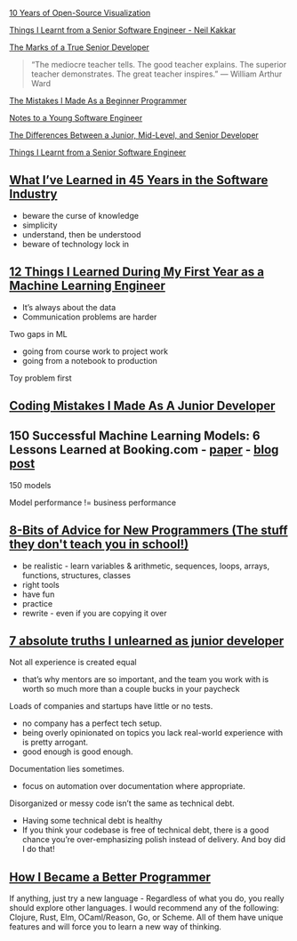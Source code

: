 [10 Years of Open-Source Visualization](https://observablehq.com/@mbostock/10-years-of-open-source-visualization)

[Things I Learnt from a Senior Software Engineer - Neil Kakkar](https://neilkakkar.com/things-I-learnt-from-a-senior-dev.html)

[The Marks of a True Senior Developer](https://medium.com/madhash/the-marks-of-a-true-senior-developer-d5f3b11c3375)

> “The mediocre teacher tells. The good teacher explains. The superior teacher demonstrates. The great teacher inspires.” — William Arthur Ward

[The Mistakes I Made As a Beginner Programmer](https://medium.com/edge-coders/the-mistakes-i-made-as-a-beginner-programmer-ac8b3e54c312)

[Notes to a Young Software Engineer](https://www.nemil.com/on-software-engineering/index.html)

[The Differences Between a Junior, Mid-Level, and Senior Developer](https://medium.com/better-programming/the-differences-between-a-junior-mid-level-and-senior-developer-bb2cb2eb000d)

[Things I Learnt from a Senior Software Engineer](https://neilkakkar.com/things-I-learnt-from-a-senior-dev.html)

## [What I’ve Learned in 45 Years in the Software Industry](https://www.bti360.com/what-ive-learned-in-45-years-in-the-software-industry/)

- beware the curse of knowledge
- simplicity
- understand, then be understood
- beware of technology lock in

## [12 Things I Learned During My First Year as a Machine Learning Engineer](https://towardsdatascience.com/12-things-i-learned-during-my-first-year-as-a-machine-learning-engineer-2991573a9195)

- It’s always about the data
- Communication problems are harder

Two gaps in ML
- going from course work to project work
- going from a notebook to production

Toy problem first

## [Coding Mistakes I Made As A Junior Developer](https://towardsdatascience.com/coding-mistakes-i-made-as-a-junior-developer-e151dd3b3c7d)

## 150 Successful Machine Learning Models: 6 Lessons Learned at Booking.com - [paper](https://dl.acm.org/doi/pdf/10.1145/3292500.3330744) - [blog post](https://blog.acolyer.org/2019/10/07/150-successful-machine-learning-models/)

150 models

Model performance != business performance


## [8-Bits of Advice for New Programmers (The stuff they don't teach you in school!)](https://www.youtube.com/watch?v=vVRCJ52g5m4)

- be realistic - learn variables & arithmetic, sequences, loops, arrays, functions, structures, classes
- right tools
- have fun
- practice
- rewrite - even if you are copying it over


## [7 absolute truths I unlearned as junior developer](https://monicalent.com/blog/2019/06/03/absolute-truths-unlearned-as-junior-developer/)

Not all experience is created equal
- that’s why mentors are so important, and the team you work with is worth so much more than a couple bucks in your paycheck

Loads of companies and startups have little or no tests. 
- no company has a perfect tech setup.
- being overly opinionated on topics you lack real-world experience with is pretty arrogant.
- good enough is good enough.

Documentation lies sometimes.
- focus on automation over documentation where appropriate. 

Disorganized or messy code isn’t the same as technical debt.
- Having some technical debt is healthy
- If you think your codebase is free of technical debt, there is a good chance you’re over-emphasizing polish instead of delivery. And boy did I do that!


## [How I Became a Better Programmer](https://jlongster.com/How-I-Became-Better-Programmer)

If anything, just try a new language - Regardless of what you do, you really should explore other languages. I would recommend any of the following: Clojure, Rust, Elm, OCaml/Reason, Go, or Scheme. All of them have unique features and will force you to learn a new way of thinking.


